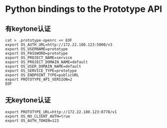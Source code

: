 #  Python bindings to the Prototype API

## 有keytone认证
```shell
cat > .prototype-openrc << EOF
export OS_AUTH_URL=http://172.22.180.123:5000/v3
export OS_USERNAME=prototype
export OS_PASSWORD=prototype
export OS_PROJECT_NAME=service
export OS_PROJECT_DOMAIN_NAME=default
export OS_USER_DOMAIN_NAME=default
export OS_SERVICE_TYPE=prototype
export OS_ENDPOINT_TYPE=publicURL
export PROTOTYPE_API_VERSION=2
EOF
```

## 无keytone认证

```shell
export PROTOTYPE_URL=http://172.22.180.123:8778/v1
export OS_NO_CLIENT_AUTH=true
export OS_AUTH_TOKEN=123
```